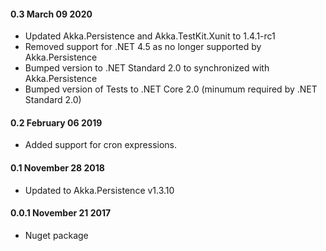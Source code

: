 #### 0.3 March 09 2020
* Updated Akka.Persistence and Akka.TestKit.Xunit to 1.4.1-rc1
* Removed support for .NET 4.5 as no longer supported by Akka.Persistence
* Bumped version to .NET Standard 2.0 to synchronized with Akka.Persistence
* Bumped version of Tests to .NET Core 2.0 (minumum required by .NET Standard 2.0)

#### 0.2 February 06 2019
* Added support for cron expressions.

#### 0.1 November 28 2018
* Updated to Akka.Persistence v1.3.10

#### 0.0.1 November 21 2017
* Nuget package
